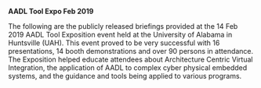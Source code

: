 **AADL Tool Expo Feb 2019** 

The following are the publicly released briefings provided at the 14 Feb
2019 AADL Tool Exposition event held at the University of Alabama in Huntsville (UAH). This event proved to be very successful with 16 presentations, 14 booth demonstrations and over 90 persons in attendance. The Exposition helped educate attendees about Architecture Centric Virtual Integration, the application of AADL to complex cyber physical embedded systems, and the guidance and tools being applied to various programs.
